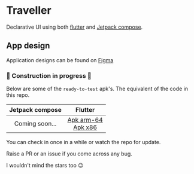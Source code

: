 # Traveller
Declarative UI using both [flutter](https://flutter.dev) and [Jetpack compose](https://developer.android.com/jetpack/compose).

## App design
Application designs can be found on [Figma](https://www.figma.com/file/5l2Y2AbOZrSnwRoTUqLnQd/TravelApp?node-id=0%3A1)


### 🚧 Construction in progress 🚧
Below are some of the `ready-to-test` apk's. The equivalent of the code in this repo. 

| Jetpack compose 	|                                         Flutter                                 	|
|:-----------------:|:---------------------------------------------------------------------------------:|
| Coming soon...  	| [Apk arm-64](https://cutt.ly/YksljZD) <br> [Apk x86](https://cutt.ly/xkslEQr) 	|

You can check in once in a while or watch the repo for update.

Raise a PR or an issue if you come across any bug. 

I wouldn't mind the stars too 😉
